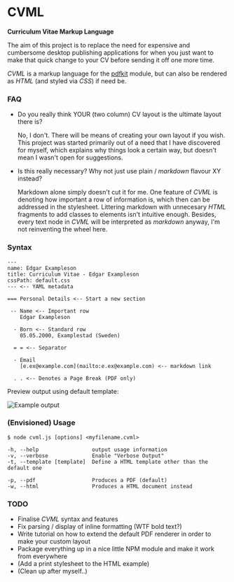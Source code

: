 # CVML
**Curriculum Vitae Markup Language**

The aim of this project is to replace the need for expensive and cumbersome desktop publishing applications for when you just want to make that quick change to your CV before sending it off one more time.

_CVML_ is a markup language for the [pdfkit](http://pdfkit.org) module, but can also be rendered as _HTML_ (and styled via _CSS_) if need be.


### FAQ

- Do you really think YOUR (two column) CV layout is the ultimate layout there is?
  
    No, I don't. There will be means of creating your own layout if you wish. This project was started primarily out of a need that I have discovered for myself, which explains why things look a certain way, but doesn't mean I wasn't open for suggestions.

- Is this really necessary? Why not just use plain / _markdown_ flavour XY instead?

    Markdown alone simply doesn't cut it for me. One feature of _CVML_ is denoting how important a row of information is, which then can be addressed in the stylesheet. Littering markdown with unnecesary _HTML_ fragments to add classes to elements isn't intuitive enough. Besides, every text node in _CVML_ will be interpreted as _markdown_ anyway, I'm not reinventing the wheel here.

### Syntax

    ---
    name: Edgar Exampleson
    title: Curriculum Vitae - Edgar Exampleson
    cssPath: default.css
    --- <-- YAML metadata

    === Personal Details <-- Start a new section

     -- Name <-- Important row
        Edgar Exampleson

      - Born <-- Standard row
        05.05.2000, Examplestad (Sweden)

      = = <-- Separator

      - Email
        [e.ex@example.com](mailto:e.ex@example.com) <-- markdown link

      . . <-- Denotes a Page Break (PDF only)

Preview output using default template:

![Example output](http://drop.lostwith.us/preview/cvml_example_output.png)

### (Envisioned) Usage

    $ node cvml.js [options] <myfilename.cvml>

    -h, --help                 output usage information
    -v, --verbose              Enable "Verbose Output"
    -t, --template [template]  Define a HTML template other than the default one

    -p, --pdf                  Produces a PDF (default)
    -w, --html                 Produces a HTML document instead

### TODO

- Finalise _CVML_ syntax and features
- Fix parsing / display of inline formatting (WTF bold text?)
- Write tutorial on how to extend the default PDF renderer in order to make your custom layout
- Package everything up in a nice little NPM module and make it work from everywhere
- (Add a print stylesheet to the HTML example)
- (Clean up after myself..)
